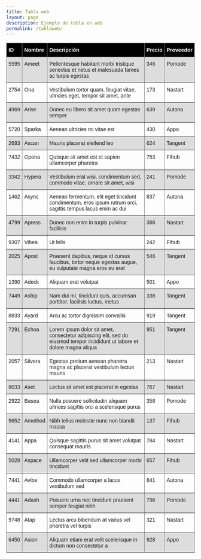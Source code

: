 ```yaml
---
title: Tabla web
layout: page
description: Ejemplo de tabla en web
permalink: /tablaweb/
---
```


<style type="text/css">
.tg  {border-collapse:collapse;border-spacing:0;}
.tg td{border-color:black;border-style:solid;border-width:1px;font-family:Arial, sans-serif;font-size:14px;
  overflow:hidden;padding:10px 5px;word-break:normal;}
.tg th{border-color:black;border-style:solid;border-width:1px;font-family:Arial, sans-serif;font-size:14px;
  font-weight:bold;overflow:hidden;padding:10px 5px;word-break:normal;color:#ffffff;background:#000000;}
.tg .tg-0pky{border-color:inherit;text-align:left;vertical-align:top}
tr:nth-child(2n+1){
    background: #dddddd;
}
</style>
<table class="tg">
<thead>
  <tr>
    <th class="tg-0pky">ID</th>
    <th class="tg-0pky">Nombre</th>
    <th class="tg-0pky">Descripción</th>
    <th class="tg-0pky">Precio</th>
    <th class="tg-0pky">Proveedor</th>
  </tr>
</thead>
<tbody>
<tr>
    <td class="tg-0pky">5595</td>
    <td class="tg-0pky">Ameet</td>
    <td class="tg-0pky">Pellentesque habitant morbi tristique senectus et netus et malesuada fames ac turpis egestas</td>
    <td class="tg-0pky">346</td>
    <td class="tg-0pky">Pomode</td>
</tr>
<tr>
    <td class="tg-0pky">2754</td>
    <td class="tg-0pky">Ona</td>
    <td class="tg-0pky">Vestibulum tortor quam, feugiat vitae, ultricies eget, tempor sit amet, ante</td>
    <td class="tg-0pky">173</td>
    <td class="tg-0pky">Nastart</td>
</tr>
<tr>
    <td class="tg-0pky">4969</td>
    <td class="tg-0pky">Arise</td>
    <td class="tg-0pky">Donec eu libero sit amet quam egestas semper</td>
    <td class="tg-0pky">639</td>
    <td class="tg-0pky">Autona</td>
</tr>
<tr>
    <td class="tg-0pky">5720</td>
    <td class="tg-0pky">Sparka</td>
    <td class="tg-0pky">Aenean ultricies mi vitae est</td>
    <td class="tg-0pky">430</td>
    <td class="tg-0pky">Appo</td>
</tr>
<tr>
    <td class="tg-0pky">2693</td>
    <td class="tg-0pky">Ascan</td>
    <td class="tg-0pky">Mauris placerat eleifend leo</td>
    <td class="tg-0pky">624</td>
    <td class="tg-0pky">Tangent</td>
</tr>
<tr>
    <td class="tg-0pky">7432</td>
    <td class="tg-0pky">Opena</td>
    <td class="tg-0pky">Quisque sit amet est et sapien ullamcorper pharetra</td>
    <td class="tg-0pky">753</td>
    <td class="tg-0pky">Fihub</td>
</tr>
<tr>
    <td class="tg-0pky">3342</td>
    <td class="tg-0pky">Hypera</td>
    <td class="tg-0pky">Vestibulum erat wisi, condimentum sed, commodo vitae, ornare sit amet, wisi</td>
    <td class="tg-0pky">241</td>
    <td class="tg-0pky">Pomode</td>
</tr>
<tr>
    <td class="tg-0pky">1462</td>
    <td class="tg-0pky">Async</td>
    <td class="tg-0pky">Aenean fermentum, elit eget tincidunt condimentum, eros ipsum rutrum orci, sagittis tempus lacus enim ac dui</td>
    <td class="tg-0pky">837</td>
    <td class="tg-0pky">Autona</td>
</tr>
<tr>
    <td class="tg-0pky">4799</td>
    <td class="tg-0pky">Apress</td>
    <td class="tg-0pky">Donec non enim in turpis pulvinar facilisis</td>
    <td class="tg-0pky">366</td>
    <td class="tg-0pky">Nastart</td>
</tr>
<tr>
    <td class="tg-0pky">9307</td>
    <td class="tg-0pky">Vibea</td>
    <td class="tg-0pky">Ut felis</td>
    <td class="tg-0pky">242</td>
    <td class="tg-0pky">Fihub</td>
</tr>
<tr>
    <td class="tg-0pky">2025</td>
    <td class="tg-0pky">Apost</td>
    <td class="tg-0pky">Praesent dapibus, neque id cursus faucibus, tortor neque egestas augue, eu vulputate magna eros eu erat</td>
    <td class="tg-0pky">546</td>
    <td class="tg-0pky">Tangent</td>
</tr>
<tr>
    <td class="tg-0pky">1390</td>
    <td class="tg-0pky">Adeck</td>
    <td class="tg-0pky">Aliquam erat volutpat</td>
    <td class="tg-0pky">501</td>
    <td class="tg-0pky">Appo</td>
</tr>
<tr>
    <td class="tg-0pky">7449</td>
    <td class="tg-0pky">Aship</td>
    <td class="tg-0pky">Nam dui mi, tincidunt quis, accumsan porttitor, facilisis luctus, metus</td>
    <td class="tg-0pky">338</td>
    <td class="tg-0pky">Tangent</td>
</tr>
<tr>
    <td class="tg-0pky">8833</td>
    <td class="tg-0pky">Ayard</td>
    <td class="tg-0pky">Arcu ac tortor dignissim convallis</td>
    <td class="tg-0pky">919</td>
    <td class="tg-0pky">Tangent</td>
</tr>
<tr>
    <td class="tg-0pky">7291</td>
    <td class="tg-0pky">Echoa</td>
    <td class="tg-0pky">Lorem ipsum dolor sit amet, consectetur adipiscing elit, sed do eiusmod tempor incididunt ut labore et dolore magna aliqua</td>
    <td class="tg-0pky">951</td>
    <td class="tg-0pky">Tangent</td>
</tr>
<tr>
    <td class="tg-0pky">2057</td>
    <td class="tg-0pky">Silvera</td>
    <td class="tg-0pky">Egestas pretium aenean pharetra magna ac placerat vestibulum lectus mauris</td>
    <td class="tg-0pky">213</td>
    <td class="tg-0pky">Nastart</td>
</tr>
<tr>
    <td class="tg-0pky">8033</td>
    <td class="tg-0pky">Aset</td>
    <td class="tg-0pky">Lectus sit amet est placerat in egestas</td>
    <td class="tg-0pky">767</td>
    <td class="tg-0pky">Nastart</td>
</tr>
<tr>
    <td class="tg-0pky">2922</td>
    <td class="tg-0pky">Basea</td>
    <td class="tg-0pky">Nulla posuere sollicitudin aliquam ultrices sagittis orci a scelerisque purus</td>
    <td class="tg-0pky">358</td>
    <td class="tg-0pky">Pomode</td>
</tr>
<tr>
    <td class="tg-0pky">5652</td>
    <td class="tg-0pky">Amethod</td>
    <td class="tg-0pky">Nibh tellus molestie nunc non blandit massa</td>
    <td class="tg-0pky">137</td>
    <td class="tg-0pky">Fihub</td>
</tr>
<tr>
    <td class="tg-0pky">4141</td>
    <td class="tg-0pky">Appa</td>
    <td class="tg-0pky">Quisque sagittis purus sit amet volutpat consequat mauris</td>
    <td class="tg-0pky">784</td>
    <td class="tg-0pky">Nastart</td>
</tr>
<tr>
    <td class="tg-0pky">5028</td>
    <td class="tg-0pky">Aspace</td>
    <td class="tg-0pky">Ullamcorper velit sed ullamcorper morbi tincidunt</td>
    <td class="tg-0pky">657</td>
    <td class="tg-0pky">Fihub</td>
</tr>
<tr>
    <td class="tg-0pky">7441</td>
    <td class="tg-0pky">Avibe</td>
    <td class="tg-0pky">Commodo ullamcorper a lacus vestibulum sed</td>
    <td class="tg-0pky">841</td>
    <td class="tg-0pky">Autona</td>
</tr>
<tr>
    <td class="tg-0pky">4441</td>
    <td class="tg-0pky">Adash</td>
    <td class="tg-0pky">Posuere urna nec tincidunt praesent semper feugiat nibh</td>
    <td class="tg-0pky">796</td>
    <td class="tg-0pky">Pomode</td>
</tr>
<tr>
    <td class="tg-0pky">9748</td>
    <td class="tg-0pky">Atap</td>
    <td class="tg-0pky">Lectus arcu bibendum at varius vel pharetra vel turpis</td>
    <td class="tg-0pky">321</td>
    <td class="tg-0pky">Nastart</td>
</tr>
<tr>
    <td class="tg-0pky">6450</td>
    <td class="tg-0pky">Asion</td>
    <td class="tg-0pky">Aliquam etiam erat velit scelerisque in dictum non consectetur a</td>
    <td class="tg-0pky">928</td>
    <td class="tg-0pky">Appo</td>
</tr>
</tbody>
</table>